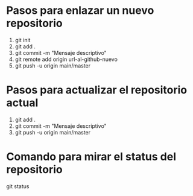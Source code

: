 # Pasos para enlazar un nuevo repositorio
1. git init
2. git add .
3. git commit -m "Mensaje descriptivo"
4. git remote add origin url-al-github-nuevo
5. git push -u origin main/master

# Pasos para actualizar el repositorio actual
1. git add .
2. git commit -m "Mensaje descriptivo"
3. git push -u origin main/master

# Comando para mirar el status del repositorio
git status